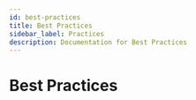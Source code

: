 ```yaml
---
id: best-practices
title: Best Practices
sidebar_label: Practices
description: Documentation for Best Practices
---
```


# Best Practices
